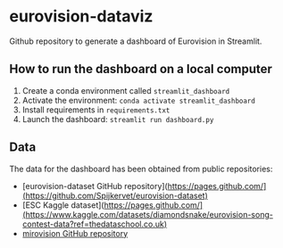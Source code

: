 # eurovision-dataviz

Github repository to generate a dashboard of Eurovision in Streamlit.

## How to run the dashboard on a local computer

1. Create a conda environment called `streamlit_dashboard`
2. Activate the environment: `conda activate streamlit_dashboard`
3. Install requirements in `requirements.txt`
4. Launch the dashboard: `streamlit run dashboard.py`

## Data

The data for the dashboard has been obtained from public repositories: 

- [eurovision-dataset GitHub repository](https://pages.github.com/](https://github.com/Spijkervet/eurovision-dataset)
- [ESC Kaggle dataset](https://pages.github.com/](https://www.kaggle.com/datasets/diamondsnake/eurovision-song-contest-data?ref=thedataschool.co.uk)
- [mirovision GitHub repository](https://github.com/Amsterdam-Music-Lab/mirovision?tab=readme-ov-file)
